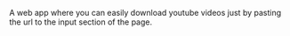 A web app where you can easily download youtube videos just by pasting the url to the input section of the page.
